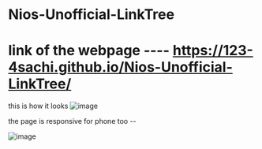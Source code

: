 # Nios-Unofficial-LinkTree

# link of the webpage ----  https://123-4sachi.github.io/Nios-Unofficial-LinkTree/
this is how it looks 
![image](https://github.com/user-attachments/assets/587c63b9-7ff1-4ac7-a61a-c936bcce2148)

the page is responsive for phone too -- 

![image](https://github.com/user-attachments/assets/08c36e1d-a1d5-4401-86f0-2f2612635c92)
